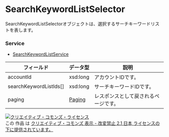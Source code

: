 # SearchKeywordListSelector
SearchKeywordListSelectorオブジェクトは、選択するサーチキーワードリストを表します。
### Service
+ [SearchKeywordListService](../services/SearchKeywordListService.md)

| フィールド | データ型 | 説明 | 
|---|---|---|
| accountId| xsd:long| アカウントIDです。 |
| searchKeywordListIds[]| xsd:long| サーチキーワードIDです。 |
| paging| <a href="../data/Paging.md">Paging</a>| レスポンスとして戻されるページです。 |
<a rel="license" href="http://creativecommons.org/licenses/by-nd/2.1/jp/"><img alt="クリエイティブ・コモンズ・ライセンス" style="border-width:0" src="https://i.creativecommons.org/l/by-nd/2.1/jp/88x31.png" /></a><br />この 作品 は <a rel="license" href="http://creativecommons.org/licenses/by-nd/2.1/jp/">クリエイティブ・コモンズ 表示 - 改変禁止 2.1 日本 ライセンスの下に提供されています。</a>
